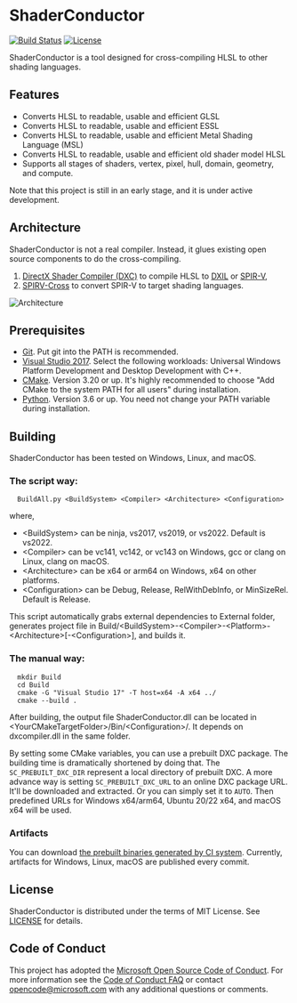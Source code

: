 # ShaderConductor

[![Build Status](https://gongminmin.visualstudio.com/ShaderConductor/_apis/build/status%2Fgongminmin.ShaderConductor?branchName=develop)](https://gongminmin.visualstudio.com/ShaderConductor/_build/latest?definitionId=5&branchName=develop)
[![License](https://img.shields.io/github/license/mashape/apistatus.svg)](LICENSE)


ShaderConductor is a tool designed for cross-compiling HLSL to other shading languages.

## Features

* Converts HLSL to readable, usable and efficient GLSL
* Converts HLSL to readable, usable and efficient ESSL
* Converts HLSL to readable, usable and efficient Metal Shading Language (MSL)
* Converts HLSL to readable, usable and efficient old shader model HLSL
* Supports all stages of shaders, vertex, pixel, hull, domain, geometry, and compute.

Note that this project is still in an early stage, and it is under active development.

## Architecture

ShaderConductor is not a real compiler. Instead, it glues existing open source components to do the cross-compiling.
1. [DirectX Shader Compiler (DXC)](https://github.com/Microsoft/DirectXShaderCompiler) to compile HLSL to [DXIL](https://github.com/Microsoft/DirectXShaderCompiler/blob/master/docs/DXIL.rst) or [SPIR-V](https://www.khronos.org/registry/spir-v/),
1. [SPIRV-Cross](https://github.com/KhronosGroup/SPIRV-Cross) to convert SPIR-V to target shading languages.

![Architecture](Doc/Arch.svg)

## Prerequisites

* [Git](http://git-scm.com/downloads). Put git into the PATH is recommended.
* [Visual Studio 2017](https://www.visualstudio.com/downloads). Select the following workloads: Universal Windows Platform Development and Desktop Development with C++.
* [CMake](https://www.cmake.org/download/). Version 3.20 or up. It's highly recommended to choose "Add CMake to the system PATH for all users" during installation.
* [Python](https://www.python.org/downloads/). Version 3.6 or up. You need not change your PATH variable during installation.

## Building

ShaderConductor has been tested on Windows, Linux, and macOS.

### The script way:

```
  BuildAll.py <BuildSystem> <Compiler> <Architecture> <Configuration>
```
where,
* \<BuildSystem\> can be ninja, vs2017, vs2019, or vs2022. Default is vs2022.
* \<Compiler\> can be vc141, vc142, or vc143 on Windows, gcc or clang on Linux, clang on macOS.
* \<Architecture\> can be x64 or arm64 on Windows, x64 on other platforms.
* \<Configuration\> can be Debug, Release, RelWithDebInfo, or MinSizeRel. Default is Release.
 
This script automatically grabs external dependencies to External folder, generates project file in Build/\<BuildSystem\>-\<Compiler\>-\<Platform\>-\<Architecture\>[-\<Configuration\>], and builds it.

### The manual way:

```
  mkdir Build
  cd Build
  cmake -G "Visual Studio 17" -T host=x64 -A x64 ../
  cmake --build .
```

After building, the output file ShaderConductor.dll can be located in \<YourCMakeTargetFolder\>/Bin/\<Configuration\>/. It depends on dxcompiler.dll in the same folder.

By setting some CMake variables, you can use a prebuilt DXC package. The building time is dramatically shortened by doing that. The `SC_PREBUILT_DXC_DIR` represent a local directory of prebuilt DXC. A more advance way is setting `SC_PREBUILT_DXC_URL` to an online DXC package URL. It'll be downloaded and extracted. Or you can simply set it to `AUTO`. Then predefined URLs for Windows x64/arm64, Ubuntu 20/22 x64, and macOS x64 will be used.

### Artifacts

You can download [the prebuilt binaries generated by CI system](https://gongminmin.visualstudio.com/ShaderConductor/_build?definitionId=5&_a=summary). Currently, artifacts for Windows, Linux, macOS are published every commit.

## License

ShaderConductor is distributed under the terms of MIT License. See [LICENSE](LICENSE) for details.

## Code of Conduct

This project has adopted the [Microsoft Open Source Code of Conduct](https://opensource.microsoft.com/codeofconduct/).
For more information see the [Code of Conduct FAQ](https://opensource.microsoft.com/codeofconduct/faq/) or
contact [opencode@microsoft.com](mailto:opencode@microsoft.com) with any additional questions or comments.
